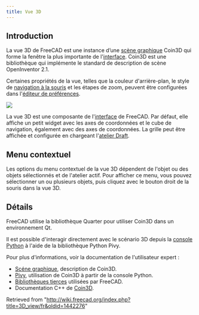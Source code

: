 ```yaml
---
title: Vue 3D
---
```

## Introduction

La vue 3D de FreeCAD est une instance d’une [scène graphique](/Scenegraph/fr "Scenegraph/fr") Coin3D qui forme la fenêtre la plus importante de l'[interface](/Interface/fr "Interface/fr"). Coin3D est une bibliothèque qui implémente le standard de description de scène OpenInventor 2.1.

Certaines propriétés de la vue, telles que la couleur d'arrière-plan, le style de [navigation à la souris](/Mouse_navigation/fr "Mouse navigation/fr") et les étapes de zoom, peuvent être configurées dans l'[éditeur de préférences](/Preferences_Editor/fr "Preferences Editor/fr").

![](/images/FreeCAD_3D_view.png)

La vue 3D est une composante de l'[interface](/Interface/fr "Interface/fr") de FreeCAD. Par défaut, elle affiche un petit widget avec les axes de coordonnées et le cube de navigation, également avec des axes de coordonnées. La grille peut être affichée et configurée en chargeant l'[atelier Draft](/Draft_Workbench/fr "Draft Workbench/fr").

## Menu contextuel

Les options du menu contextuel de la vue 3D dépendent de l'objet ou des objets sélectionnés et de l'atelier actif. Pour afficher ce menu, vous pouvez sélectionner un ou plusieurs objets, puis cliquez avec le bouton droit de la souris dans la vue 3D.

## Détails

FreeCAD utilise la bibliothèque Quarter pour utiliser Coin3D dans un environnement Qt.

Il est possible d'interagir directement avec le scénario 3D depuis la [console Python](/Python_console/fr "Python console/fr") à l'aide de la bibliothèque Python Pivy.

Pour plus d'informations, voir la documentation de l'utilisateur expert :

* [Scéne graphique](/Scenegraph/fr "Scenegraph/fr"), description de Coin3D.
* [Pivy](/Pivy/fr "Pivy/fr"), utilisation de Coin3D à partir de la console Python.
* [Bibliothèques tierces](/Third_Party_Libraries/fr "Third Party Libraries/fr") utilisées par FreeCAD.
* Documentation C++ de [Coin3D](https://grey.colorado.edu/coin3d/index.html).

Retrieved from "<http://wiki.freecad.org/index.php?title=3D_view/fr&oldid=1442276>"